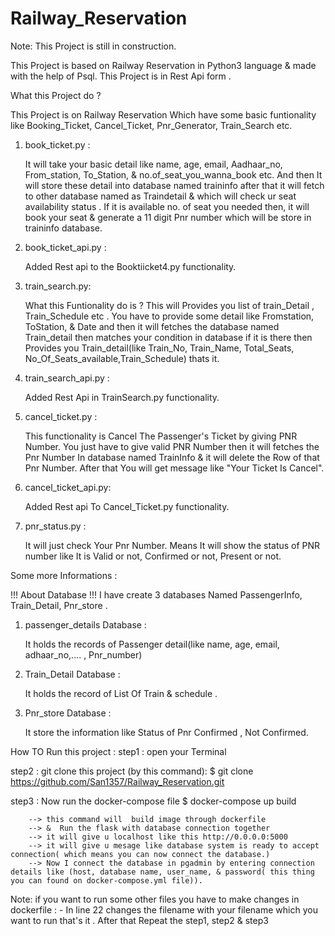 # Railway_Reservation

Note: This Project is still in construction.

This Project is based on Railway Reservation in Python3 language & made with the help of Psql. 
This Project is in Rest Api form . 

What this Project do ?

This Project is on Railway Reservation Which have some basic funtionality like Booking_Ticket,  Cancel_Ticket, Pnr_Generator, 
Train_Search etc.


1)  book_ticket.py :

    It will take your basic detail like name, age, email, Aadhaar_no, From_station, To_Station, & no.of_seat_you_wanna_book etc.
    And then It will store these  detail into database  named traininfo after that it will fetch to other database named as Traindetail
    & which will check ur seat availability status . If it is available no. of seat you needed  then, it will book your seat & generate
    a 11 digit Pnr number which will be store in traininfo database.

2) book_ticket_api.py :

   Added Rest api to the Booktiicket4.py functionality.     

3) train_search.py: 

   What this Funtionality do is ? This will Provides you list of train_Detail , Train_Schedule etc . You have to provide some detail like 
   Fromstation, ToStation, & Date and then it will fetches the database named Train_detail then  matches your condition in database if it is there then Provides you Train_detail(like Train_No, Train_Name, Total_Seats, No_Of_Seats_available,Train_Schedule) thats it.


4) train_search_api.py :

   Added Rest Api in TrainSearch.py functionality.



5) cancel_ticket.py :

   This functionality is Cancel The Passenger's Ticket by giving PNR Number. You just have to give valid PNR Number then it will fetches
   the Pnr Number In database named TrainInfo & it will delete the Row of that Pnr Number.
   After that You will get message like "Your Ticket Is Cancel". 


6) cancel_ticket_api.py:

    Added Rest api To Cancel_Ticket.py functionality. 


7) pnr_status.py :
   
   It will just check Your Pnr Number. Means It will show the  status of PNR number like It is Valid or not, Confirmed or not, Present or not.


Some more Informations : 

!!! About Database !!!
I have create 3 databases Named PassengerInfo, Train_Detail, Pnr_store .


1)  passenger_details Database :
    
    It holds the records of Passenger detail(like name, age, email, adhaar_no,.... , Pnr_number)
    

2)  Train_Detail Database : 
    
    It holds the record of List Of Train & schedule .


3)  Pnr_store Database :

    It store the information like Status of Pnr Confirmed , Not Confirmed.




How TO Run this project :
step1 : open your Terminal

step2 : git clone this project (by this command):
        $ git clone https://github.com/San1357/Railway_Reservation.git

step3 : Now run the docker-compose file 
        $ docker-compose up build 

        --> this command will  build image through dockerfile 
        --> &  Run the flask with database connection together
        --> it will give u localhost like this http://0.0.0.0:5000
        --> it will give u mesage like database system is ready to accept connection( which means you can now connect the database.)
        --> Now I connect the database in pgadmin by entering connection details like (host, database name, user_name, & password( this thing you can found on docker-compose.yml file)).

Note: if you want to run some other files you have to make changes in dockerfile :
       - In line 22 changes the filename with your filename which you want to run that's it .
         After that Repeat the step1, step2 & step3
 